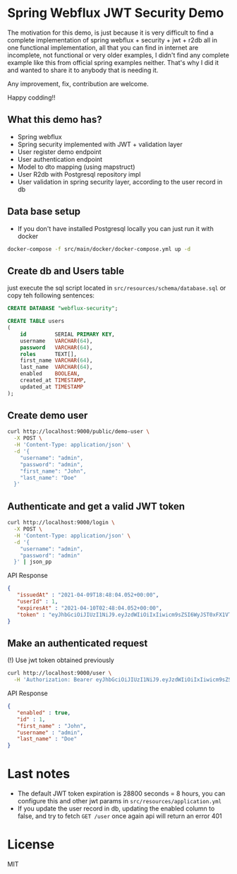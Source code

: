 Spring Webflux JWT Security Demo
================================

The motivation for this demo, is just because it is very difficult to find a complete implementation
of spring webflux + security + jwt + r2db all in one functional implementation, all that you can find in internet are incomplete, not functional 
or very older examples, I didn't find any complete example like this from official spring examples neither.
That's why I did it and wanted to share it to anybody that is needing it.

Any improvement, fix, contribution are welcome.  

Happy codding!!

## What this demo has?
- Spring webflux
- Spring security implemented with JWT + validation layer
- User register demo endpoint
- User authentication endpoint
- Model to dto mapping (using mapstruct)
- User R2db with Postgresql repository impl
- User validation in spring security layer, according to the user record in db 

## Data base setup
- If you don't have installed Postgresql locally you can just run it with docker

```bash
docker-compose -f src/main/docker/docker-compose.yml up -d
```

## Create db and Users table
just execute the sql script located in `src/resources/schema/database.sql` or copy teh following sentences:

```sql
CREATE DATABASE "webflux-security";

CREATE TABLE users
(
    id         SERIAL PRIMARY KEY,
    username   VARCHAR(64),
    password   VARCHAR(64),
    roles      TEXT[],
    first_name VARCHAR(64),
    last_name  VARCHAR(64),
    enabled    BOOLEAN,
    created_at TIMESTAMP,
    updated_at TIMESTAMP
);
```


## Create demo user

```bash
curl http://localhost:9000/public/demo-user \
  -X POST \
  -H 'Content-Type: application/json' \
  -d '{
    "username": "admin",
    "password": "admin",
    "first_name": "John",
    "last_name": "Doe" 
  }'
```

## Authenticate and get a valid JWT token
```bash
curl http://localhost:9000/login \
  -X POST \
  -H 'Content-Type: application/json' \
  -d '{
    "username": "admin",
    "password": "admin"
  }' | json_pp
```

API Response
```json
{
   "issuedAt" : "2021-04-09T18:48:04.052+00:00",
   "userId" : 1,
   "expiresAt" : "2021-04-10T02:48:04.052+00:00",
   "token" : "eyJhbGciOiJIUzI1NiJ9.eyJzdWIiOiIxIiwicm9sZSI6WyJST0xFX1VTRVIiXSwiaXNzIjoiYWRtaW4iLCJleHAiOjE2MTgwMjI4ODQsImlhdCI6MTYxNzk5NDA4NCwianRpIjoiODUzNTAwNDUtYjNjNy00MTA3LWIyZjUtOGEwNDUyNjVmZWM5In0.okhxY7BsK3S3ABNMJlm1WhGdjssy676d6bNkZ3ybN34"
}
```

## Make an authenticated request
(!) Use jwt token obtained previously 

```bash
curl http://localhost:9000/user \
  -H 'Authorization: Bearer eyJhbGciOiJIUzI1NiJ9.eyJzdWIiOiIxIiwicm9sZSI6WyJST0xFX1VTRVIiXSwiaXNzIjoiYWRtaW4iLCJleHAiOjE2MTgwMjI4ODQsImlhdCI6MTYxNzk5NDA4NCwianRpIjoiODUzNTAwNDUtYjNjNy00MTA3LWIyZjUtOGEwNDUyNjVmZWM5In0.okhxY7BsK3S3ABNMJlm1WhGdjssy676d6bNkZ3ybN34' | json_pp
```

API Response
```json
{
   "enabled" : true,
   "id" : 1,
   "first_name" : "John",
   "username" : "admin",
   "last_name" : "Doe"
}
```

# Last notes
- The default JWT token expiration is 28800 seconds = 8 hours, you can configure this and other jwt params in `src/resources/application.yml`
- If you update the user record in db, updating the enabled column to false, and try to fetch `GET /user` once again api will return an error 401  

# License
MIT